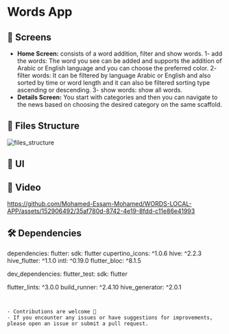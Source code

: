 # Words App


## 🤳 Screens

- **Home Screen:** consists of a word addition, filter and show words.
  1- add the words: The word you see can be added and supports the addition of Arabic or English language and you can choose the preferred color.
  2- filter words: It can be filtered by language Arabic or English and also sorted by time or word length and it can also be filtered sorting type ascending or descending.
  3- show words: show all words.
- **Details Screen:** You start with categories and then you can navigate to the news based on choosing the desired category on the same scaffold.



## 📁 Files Structure
![files_structure](https://github.com/Mohamed-Essam-Mohamed/WORDS-LOCAL-APP/assets/152906492/cf6c0b44-2088-4ddc-9d37-9823c63ce1ea)



## 📱 UI



## 🎥 Video
https://github.com/Mohamed-Essam-Mohamed/WORDS-LOCAL-APP/assets/152906492/35af780d-8742-4e19-8fdd-c11e86e41993



## 🛠 Dependencies

dependencies:
  flutter:
    sdk: flutter
  cupertino_icons: ^1.0.6
  hive: ^2.2.3
  hive_flutter: ^1.1.0
  intl: ^0.19.0
  flutter_bloc: ^8.1.5

dev_dependencies:
  flutter_test:
    sdk: flutter

  flutter_lints: ^3.0.0
  build_runner: ^2.4.10
  hive_generator: ^2.0.1
```


- Contributions are welcome 💜
- If you encounter any issues or have suggestions for improvements, please open an issue or submit a pull request.

